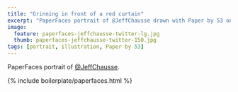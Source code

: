 ```yaml
---
title: "Grinning in front of a red curtain"
excerpt: "PaperFaces portrait of @JeffChausse drawn with Paper by 53 on an iPad."
image: 
  feature: paperfaces-jeffchausse-twitter-lg.jpg
  thumb: paperfaces-jeffchausse-twitter-150.jpg
tags: [portrait, illustration, Paper by 53]
---
```


PaperFaces portrait of [@JeffChausse](http://twitter.com/JeffChausse).

{% include boilerplate/paperfaces.html %}